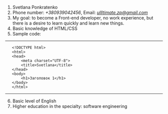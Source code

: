 1. Svetlana Ponkratenko
2. Phone number: *+380939042456*, Email: *ullltimate.zp@gmail.com*
3. My goal: to become a Front-end developer, no work experience, but there is a desire to learn quickly and learn new things.
4. Basic knowledge of HTML/CSS
5. Sample code:

*** 

 ``` 
    <!DOCTYPE html>
    <html>
    <head>
	    <meta charset="UTF-8">
	    <title>Svetlana</title>
    </head>
    <body>
	    <h1>Заголовок 1</h1>
    </body>
    </html>
 ```
***

6. Basic level of English
7. Higher education in the specialty: software engineering
